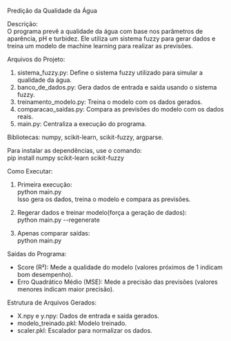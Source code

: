 Predição da Qualidade da Água

Descrição:  
O programa prevê a qualidade da água com base nos parâmetros de aparência, pH e turbidez. Ele utiliza um sistema fuzzy para gerar dados e treina um modelo de machine learning para realizar as previsões.

Arquivos do Projeto:  
1. sistema_fuzzy.py: Define o sistema fuzzy utilizado para simular a qualidade da água.  
2. banco_de_dados.py: Gera dados de entrada e saída usando o sistema fuzzy.  
3. treinamento_modelo.py: Treina o modelo com os dados gerados.  
4. comparacao_saidas.py: Compara as previsões do modelo com os dados reais.  
5. main.py: Centraliza a execução do programa.

Bibliotecas: numpy, scikit-learn, scikit-fuzzy, argparse.  

Para instalar as dependências, use o comando:  
pip install numpy scikit-learn scikit-fuzzy

Como Executar:  
1. Primeira execução:  
   python main.py  
   Isso gera os dados, treina o modelo e compara as previsões.

2. Regerar dados e treinar modelo(força a geração de dados):  
   python main.py --regenerate  

3. Apenas comparar saídas:  
   python main.py  

Saídas do Programa:  
- Score (R²): Mede a qualidade do modelo (valores próximos de 1 indicam bom desempenho).  
- Erro Quadrático Médio (MSE): Mede a precisão das previsões (valores menores indicam maior precisão).  

Estrutura de Arquivos Gerados:  
- X.npy e y.npy: Dados de entrada e saída gerados.  
- modelo_treinado.pkl: Modelo treinado.  
- scaler.pkl: Escalador para normalizar os dados.
